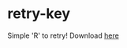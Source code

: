 # retry-key
Simple 'R' to retry!
Download <a href="https://github.com/karlsonmodding/retry-key/releases/download/Mods/RetryMod.dll">here</a>
